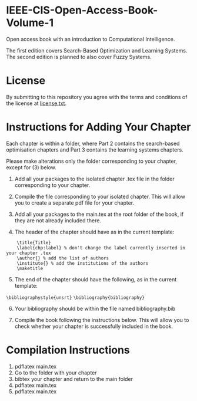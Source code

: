 # IEEE-CIS-Open-Access-Book-Volume-1
Open access book with an introduction to Computational Intelligence.

The first edition covers Search-Based Optimization and Learning Systems. The second edition is planned to also cover Fuzzy Systems.

# License

By submitting to this repository you agree with the terms and conditions of the license at [license.txt](license.txt).

# Instructions for Adding Your Chapter

Each chapter is within a folder, where Part 2 contains the search-based optimisation chapters and Part 3 contains the learning systems chapters.

Please make alterations only the folder corresponding to your chapter, except for (3) below.


1. Add all your packages to the isolated chapter .tex file in the folder corresponding to your chapter.

2. Compile the file corresponding to your isolated chapter. This will allow you to create a separate pdf file for your chapter.

3. Add all your packages to the main.tex at the root folder of the book, if they are not already included there.


4. The header of the chapter should have as in the current template:

```    
	\title{Title}
	\label{chp:label} % don't change the label currently inserted in your chapter .tex
	\author{} % add the list of authors
	\institute{} % add the institutions of the authors
	\maketitle
```

5. The end of the chapter should have the following, as in the current template:

`\bibliographystyle{unsrt}`
`\bibliography{bibliography}`

6. Your bibliography should be within the file named bibliography.bib

7. Compile the book following the instructions below. This will allow you to check whether your chapter is successfully included in the book.

# Compilation Instructions

1. pdflatex main.tex
2. Go to the folder with your chapter
3. bibtex your chapter and return to the main folder
4. pdflatex main.tex
5. pdflatex main.tex

